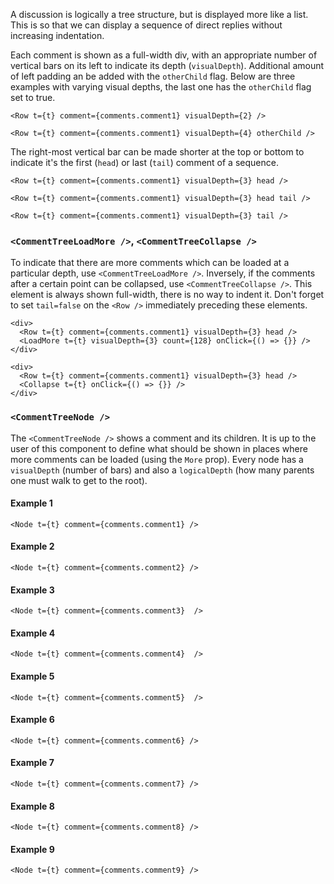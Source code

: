 A discussion is logically a tree structure, but is displayed more like a list. This is so that we can display a sequence of direct replies without increasing indentation.

Each comment is shown as a full-width div, with an appropriate number of vertical bars on its left to indicate its depth (`visualDepth`). Additional amount of left padding an be added with the `otherChild` flag. Below are three examples with varying visual depths, the last one has the `otherChild` flag set to true.

```react|noSource,span-3,plain
<Row t={t} comment={comments.comment1} visualDepth={2} />
```
```react|noSource,span-3,plain
<Row t={t} comment={comments.comment1} visualDepth={4} otherChild />
```

The right-most vertical bar can be made shorter at the top or bottom to indicate it's the first (`head`) or last (`tail`) comment of a sequence.

```react|noSource,span-2,plain
<Row t={t} comment={comments.comment1} visualDepth={3} head />
```
```react|noSource,span-2,plain
<Row t={t} comment={comments.comment1} visualDepth={3} head tail />
```
```react|noSource,span-2,plain
<Row t={t} comment={comments.comment1} visualDepth={3} tail />
```

### `<CommentTreeLoadMore />`, `<CommentTreeCollapse />`

To indicate that there are more comments which can be loaded at a particular depth, use `<CommentTreeLoadMore />`. Inversely, if the comments after a certain point can be collapsed, use `<CommentTreeCollapse />`. This element is always shown full-width, there is no way to indent it. Don't forget to set `tail=false` on the `<Row />` immediately preceding these elements.

```react|noSource,span-3,plain
<div>
  <Row t={t} comment={comments.comment1} visualDepth={3} head />
  <LoadMore t={t} visualDepth={3} count={128} onClick={() => {}} />
</div>
```
```react|noSource,span-3,plain
<div>
  <Row t={t} comment={comments.comment1} visualDepth={3} head />
  <Collapse t={t} onClick={() => {}} />
</div>
```


### `<CommentTreeNode />`

The `<CommentTreeNode />` shows a comment and its children. It is up to the user of this component to define what should be shown in places where more comments can be loaded (using the `More` prop). Every node has a `visualDepth` (number of bars) and also a `logicalDepth` (how many parents one must walk to get to the root).

#### Example 1

```react|noSource,plain
<Node t={t} comment={comments.comment1} />
```

#### Example 2

```react|noSource,plain
<Node t={t} comment={comments.comment2} />
```

#### Example 3

```react|noSource,plain
<Node t={t} comment={comments.comment3}  />
```

#### Example 4

```react|noSource,plain
<Node t={t} comment={comments.comment4}  />
```

#### Example 5

```react|noSource,plain
<Node t={t} comment={comments.comment5}  />
```

#### Example 6

```react|noSource,plain
<Node t={t} comment={comments.comment6} />
```

#### Example 7

```react|noSource,plain
<Node t={t} comment={comments.comment7} />
```

#### Example 8

```react|noSource,plain
<Node t={t} comment={comments.comment8} />
```

#### Example 9

```react|noSource,plain
<Node t={t} comment={comments.comment9} />
```
